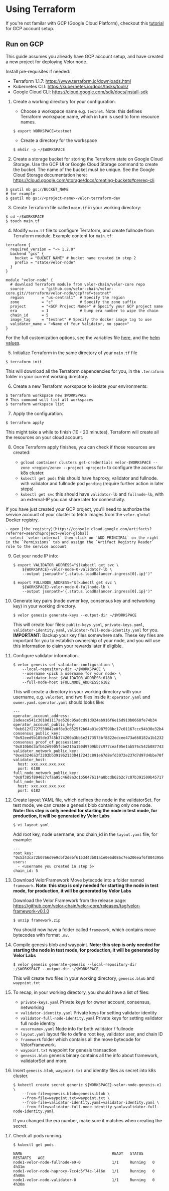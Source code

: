 # Using Terraform

If you're not familar with GCP (Google Cloud Platform), checkout this [tutorial](https://velor.dev/nodes/full-node/run-a-fullnode-on-gcp#prerequisites) for GCP account setup.

## Run on GCP
This guide assumes you already have GCP account setup, and have created a new project for deploying Velor node.

Install pre-requisites if needed:

   * Terraform 1.1.7: https://www.terraform.io/downloads.html
   * Kubernetes CLI: https://kubernetes.io/docs/tasks/tools/
   * Google Cloud CLI: https://cloud.google.com/sdk/docs/install-sdk

1. Create a working directory for your configuration.

    * Choose a workspace name e.g. `testnet`. Note: this defines Terraform workspace name, which in turn is used to form resource names.
    ```
    $ export WORKSPACE=testnet
    ```

    * Create a directory for the workspace
    ```
    $ mkdir -p ~/$WORKSPACE
    ```
2. Create a storage bucket for storing the Terraform state on Google Cloud Storage.  Use the GCP UI or Google Cloud Storage command to create the bucket.  The name of the bucket must be unique.  See the Google Cloud Storage documentation here: https://cloud.google.com/storage/docs/creating-buckets#prereq-cli

  ```
  $ gsutil mb gs://BUCKET_NAME
  # for example
  $ gsutil mb gs://<project-name>-velor-terraform-dev
  ```

3. Create Terraform file called `main.tf` in your working directory:
  ```
  $ cd ~/$WORKSPACE
  $ touch main.tf
  ```

4. Modify `main.tf` file to configure Terraform, and create fullnode from Terraform module. Example content for `main.tf`:
  ```
  terraform {
    required_version = "~> 1.2.0"
    backend "gcs" {
      bucket = "BUCKET_NAME" # bucket name created in step 2
      prefix = "state/velor-node"
    }
  }

  module "velor-node" {
    # download Terraform module from velor-chain/velor-core repo
    source        = "github.com/velor-chain/velor-core.git//terraform/velor-node/gcp?ref=testnet"
    region        = "us-central1"  # Specify the region
    zone          = "c"            # Specify the zone suffix
    project       = "<GCP Project Name>" # Specify your GCP project name
    era           = 1              # bump era number to wipe the chain
    chain_id      = 5
    image_tag     = "testnet" # Specify the docker image tag to use
    validator_name = "<Name of Your Validator, no space>"
  }
  ```

  For the full customization options, see the variables file [here](https://github.com/velor-chain/velor-core/blob/main/terraform/velor-node/gcp/variables.tf), and the [helm values](https://github.com/velor-chain/velor-core/blob/main/terraform/helm/velor-node/values.yaml).

5. Initialize Terraform in the same directory of your `main.tf` file
  ```
  $ terraform init
  ```
This will download all the Terraform dependencies for you, in the `.terraform` folder in your current working directory.

6. Create a new Terraform workspace to isolate your environments:
  ```
  $ terraform workspace new $WORKSPACE
  # This command will list all workspaces
  $ terraform workspace list
  ```

7. Apply the configuration.

  ```
  $ terraform apply
  ```

  This might take a while to finish (10 - 20 minutes), Terraform will create all the resources on your cloud account. 

8. Once Terraform apply finishes, you can check if those resources are created:

    - `gcloud container clusters get-credentials velor-$WORKSPACE --zone <region/zone> --project <project>` to configure the access for k8s cluster.
    - `kubectl get pods` this should have haproxy, validator and fullnode. with validator and fullnode pod `pending` (require further action in later steps)
    - `kubectl get svc` this should have `validator-lb` and `fullnode-lb`, with an external-IP you can share later for connectivity.

  If you have just created your GCP project, you'll need to authorize the service account of your cluster to fetch images from the `velor-global` Docker registry.
  
    - open [the registry](https://console.cloud.google.com/artifacts?referrer=search&project=velor-global)
    - select `velor-internal` then click on `ADD PRINCIPAL` on the right in the `Permissions` tab and assign the `Artifact Registry Reader` role to the service account

9. Get your node IP info:

    ```
    $ export VALIDATOR_ADDRESS="$(kubectl get svc \
        ${WORKSPACE}-velor-node-0-validator-lb \
        --output jsonpath='{.status.loadBalancer.ingress[0].ip}')"

    $ export FULLNODE_ADDRESS="$(kubectl get svc \
        ${WORKSPACE}-velor-node-0-fullnode-lb \
        --output jsonpath='{.status.loadBalancer.ingress[0].ip}')"
    ```

10. Generate key pairs (node owner key, consensus key and networking key) in your working directory.

    ```
    $ velor genesis generate-keys --output-dir ~/$WORKSPACE
    ```

    This will create four files: `public-keys.yaml`, `private-keys.yaml`, `validator-identity.yaml`, `validator-full-node-identity.yaml` for you. **IMPORTANT**: Backup your key files somewhere safe. These key files are important for you to establish ownership of your node, and you will use this information to claim your rewards later if eligible.

11. Configure validator information.

    ```
    $ velor genesis set-validator-configuration \
        --local-repository-dir ~/$WORKSPACE \
        --username <pick a username for your node> \
        --validator-host $VALIDATOR_ADDRESS:6180 \
        --full-node-host $FULLNODE_ADDRESS:6182
    ```

    This will create a directory in your working directory with your username, e.g. `velorbot`, and two files inside it: `operator.yaml` and `owner.yaml`. `operator.yaml` should looks like:

    ```
    ---
    operator_account_address: 2adeace541c3018d1117ae528c95a6cd91d924ab916f6e16d910b0668fe74b34
    operator_account_public_key: "0xb612f2727550042e0f8e3c0525f2b64a01e987598bc17c01167ccc94b30e32b4"
    consensus_public_key: "0x92eed9b185de3745b374200a3bb5e2173573bf8822edcee473a668182a1b1232c692c9a5c008f7425e752bf9aa84e03c"
    consensus_proof_of_possession: "0x810b0d3afb62e9905fcbe215a150d9709bb7c977ceaf05e1ab576c542b087743b35bf655e5db86c5db83ccbacb5926f40bc07e48bd2a00bcedacb43858a7fe3594890abccd03ff1ba340e3fe0e7895a27cdfe8739c16ca75e275af95d026caba"
    validator_network_public_key: "0xe83246a3f3203bb3919621330417243c891e67d8efd3072e237d7d97d4bbe70f"
    validator_host:
      host: xxx.xxx.xxx.xxx
      port: 6180
    full_node_network_public_key: "0x8f385f894027cfaa95c46d8a3c1b50476114a8bcdb62b2c7c07b391509b45717"
    full_node_host:
      host: xxx.xxx.xxx.xxx
      port: 6182
    ```

12. Create layout YAML file, which defines the node in the validatorSet. For test mode, we can create a genesis blob containing only one node. **Note: this step is only needed for starting the node in test mode, for production, it will be generated by Velor Labs**

    ```
    $ vi layout.yaml
    ```

    Add root key, node username, and chain_id in the `layout.yaml` file, for example:

    ```
    ---
    root_key: "0x5243ca72b0766d9e9cbf2debf6153443b01a1e0e6d086c7ea206eaf6f8043956"
    users:
      - <username you created in step 5>
    chain_id: 5
    ```

13. Download VelorFramework Move bytecode into a folder named `framework`. **Note: this step is only needed for starting the node in test mode, for production, it will be generated by Velor Labs**

    Download the Velor Framework from the release page: https://github.com/velor-chain/velor-core/releases/tag/velor-framework-v0.1.0

    ```
    $ unzip framework.zip
    ```

    You should now have a folder called `framework`, which contains move bytecodes with format `.mv`.

14. Compile genesis blob and waypoint. **Note: this step is only needed for starting the node in test mode, for production, it will be generated by Velor Labs**

    ```
    $ velor genesis generate-genesis --local-repository-dir ~/$WORKSPACE --output-dir ~/$WORKSPACE
    ``` 

    This will create two files in your working directory, `genesis.blob` and `waypoint.txt`

15. To recap, in your working directory, you should have a list of files:
    - `private-keys.yaml` Private keys for owner account, consensus, networking
    - `validator-identity.yaml` Private keys for setting validator identity
    - `validator-full-node-identity.yaml` Private keys for setting validator full node identity
    - `<username>.yaml` Node info for both validator / fullnode
    - `layout.yaml` layout file to define root key, validator user, and chain ID
    - `framework` folder which contains all the move bytecode for VelorFramework.
    - `waypoint.txt` waypoint for genesis transaction
    - `genesis.blob` genesis binary contains all the info about framework, validatorSet and more.

16. Insert `genesis.blob`, `waypoint.txt` and identity files as secret into k8s cluster.

    ```
    $ kubectl create secret generic ${WORKSPACE}-velor-node-genesis-e1 \
        --from-file=genesis.blob=genesis.blob \
        --from-file=waypoint.txt=waypoint.txt \
        --from-file=validator-identity.yaml=validator-identity.yaml \
        --from-file=validator-full-node-identity.yaml=validator-full-node-identity.yaml
    ```

    If you changed the era number, make sure it matches when creating the secret.

17. Check all pods running.

    ```
    $ kubectl get pods

    NAME                                        READY   STATUS    RESTARTS   AGE
    node1-velor-node-fullnode-e9-0              1/1     Running   0          4h31m
    node1-velor-node-haproxy-7cc4c5f74c-l4l6n   1/1     Running   0          4h40m
    node1-velor-node-validator-0                1/1     Running   0          4h30m
    ```

